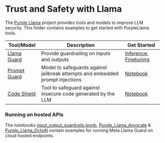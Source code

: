 # Trust and Safety with Llama

The [Purple Llama](https://github.com/meta-llama/PurpleLlama/) project provides tools and models to improve LLM security. This folder contains examples to get started with PurpleLlama tools.

| Tool/Model | Description | Get Started
|---|---|---|
[Llama Guard](https://llama.meta.com/docs/model-cards-and-prompt-formats/llama-guard-3) | Provide guardrailing on inputs and outputs | [Inference](./llama_guard/llama_guard_text_&_vision_inference.ipynb), [Finetuning](./llama_guard/llama_guard_customization_via_prompting_and_fine_tuning.ipynb)
[Prompt Guard](https://llama.meta.com/docs/model-cards-and-prompt-formats/prompt-guard) | Model to safeguards against jailbreak attempts and embedded prompt injections | [Notebook](./prompt_guard/prompt_guard_tutorial.ipynb)
[Code Shield](https://github.com/meta-llama/PurpleLlama/tree/main/CodeShield) | Tool to safeguard against insecure code generated by the LLM | [Notebook](https://github.com/meta-llama/PurpleLlama/blob/main/CodeShield/notebook/CodeShieldUsageDemo.ipynb)



### Running on hosted APIs
The notebooks [input_output_guardrails.ipynb](./input_output_guardrails_with_llama.ipynb),  [Purple_Llama_Anyscale](Purple_Llama_Anyscale.ipynb) & [Purple_Llama_OctoAI](Purple_Llama_OctoAI.ipynb) contain examples for running Meta Llama Guard on cloud hosted endpoints.
